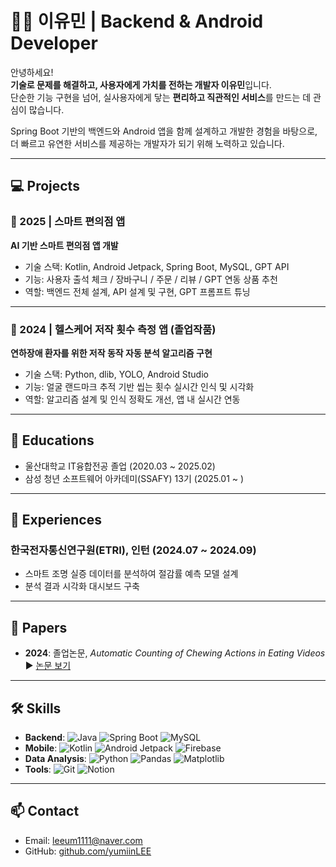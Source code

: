 # 🙋‍♂️ 이유민 | Backend & Android Developer

안녕하세요!  
**기술로 문제를 해결하고, 사용자에게 가치를 전하는 개발자 이유민**입니다.  
단순한 기능 구현을 넘어, 실사용자에게 닿는 **편리하고 직관적인 서비스**를 만드는 데 관심이 많습니다.

Spring Boot 기반의 백엔드와 Android 앱을 함께 설계하고 개발한 경험을 바탕으로,  
더 빠르고 유연한 서비스를 제공하는 개발자가 되기 위해 노력하고 있습니다.

---

## 💻 Projects

### 🛒 2025 | 스마트 편의점 앱
**AI 기반 스마트 편의점 앱 개발**

- 기술 스택: Kotlin, Android Jetpack, Spring Boot, MySQL, GPT API
- 기능: 사용자 출석 체크 / 장바구니 / 주문 / 리뷰 / GPT 연동 상품 추천
- 역할: 백엔드 전체 설계, API 설계 및 구현, GPT 프롬프트 튜닝

---

### 🦷 2024 | 헬스케어 저작 횟수 측정 앱 (졸업작품)
**연하장애 환자를 위한 저작 동작 자동 분석 알고리즘 구현**

- 기술 스택: Python, dlib, YOLO, Android Studio
- 기능: 얼굴 랜드마크 추적 기반 씹는 횟수 실시간 인식 및 시각화
- 역할: 알고리즘 설계 및 인식 정확도 개선, 앱 내 실시간 연동

---

## 🏫 Educations

- 울산대학교 IT융합전공 졸업 (2020.03 ~ 2025.02)
- 삼성 청년 소프트웨어 아카데미(SSAFY) 13기 (2025.01 ~ )

---

## 🧪 Experiences

### 한국전자통신연구원(ETRI), 인턴 (2024.07 ~ 2024.09)

- 스마트 조명 실증 데이터를 분석하여 절감률 예측 모델 설계
- 분석 결과 시각화 대시보드 구축

---

## 📄 Papers

- **2024**: 졸업논문, _Automatic Counting of Chewing Actions in Eating Videos_  
  ▶ [논문 보기](https://ieeexplore.ieee.org/document/10706062/)

---

## 🛠 Skills

- **Backend**: ![Java](https://img.shields.io/badge/Java-007396.svg?&style=for-the-badge&logo=Java&logoColor=white)
![Spring Boot](https://img.shields.io/badge/Spring%20Boot-6DB33F.svg?&style=for-the-badge&logo=Spring-Boot&logoColor=white)
![MySQL](https://img.shields.io/badge/MySQL-4479A1.svg?&style=for-the-badge&logo=MySQL&logoColor=white)
- **Mobile**: ![Kotlin](https://img.shields.io/badge/Kotlin-7F52FF.svg?&style=for-the-badge&logo=Kotlin&logoColor=white)
![Android Jetpack](https://img.shields.io/badge/Android%20Jetpack-4285F4.svg?&style=for-the-badge&logo=android&logoColor=white)
![Firebase](https://img.shields.io/badge/Firebase-FFCA28.svg?&style=for-the-badge&logo=Firebase&logoColor=black)
- **Data Analysis**: ![Python](https://img.shields.io/badge/Python-3776AB.svg?&style=for-the-badge&logo=Python&logoColor=white)
![Pandas](https://img.shields.io/badge/Pandas-150458.svg?&style=for-the-badge&logo=pandas&logoColor=white)
![Matplotlib](https://img.shields.io/badge/Matplotlib-11557C.svg?&style=for-the-badge&logo=plotly&logoColor=white)
- **Tools**: ![Git](https://img.shields.io/badge/Git-F05032.svg?&style=for-the-badge&logo=Git&logoColor=white)
![Notion](https://img.shields.io/badge/Notion-000000.svg?&style=for-the-badge&logo=Notion&logoColor=white)


---

## 📫 Contact

- Email: leeum1111@naver.com
- GitHub: [github.com/yumiinLEE](https://github.com/yumiinLEE)
